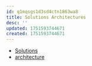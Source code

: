 ```yaml
---
id: q1mqsgs1d3sd4ctn1863wa8
title: Solutions Architectures
desc: ''
updated: 1751593744671
created: 1751593744671
---
```


- [Solutions](https://aws.amazon.com/pt/solutions/)
- [architecture](https://aws.amazon.com/architecture/)
